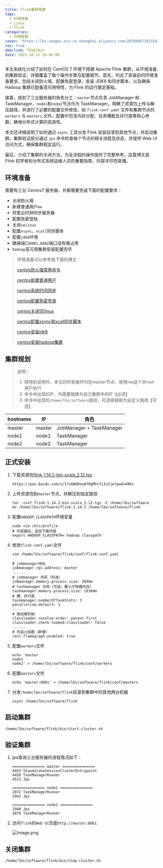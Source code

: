 ```yaml
---
title: Flink集群搭建
tags:
  - 环境搭建
  - Linux
  - Flink
categories:
  - 环境搭建
cover: 'https://lbs-images.oss-cn-shanghai.aliyuncs.com/20250407192319146.png'
toc: true
abbrlink: f0a658ce
date: 2023-10-12 16:40:00
---
```


本文系统化介绍了如何在 CentOS 7 环境下搭建 Apache Flink 集群，从环境准备到集群验证，详细覆盖了每个操作步骤与配置细节。首先，列出了安装前的环境准备要求，包括关闭防火墙、配置免密登录、安装 JDK8 和同步脚本，以及确保 Hadoop 集群已配备高可用特性，为 Flink 的运行奠定基础。

接着，规划了三台服务器的角色分工：`master`节点负责 JobManager 和 TaskManager，`node1`和`node2`节点作为 TaskManager。明确了资源包上传与解压路径，并进行了必要的配置文件修改，如 `flink-conf.yaml` 文件和集群节点的 `workers` 与 `masters` 文件。配置中包含内存分配、任务槽数及并行度等核心参数，确保分布式计算的高效性。

本文还详细说明了如何通过 `xsync` 工具分发 Flink 安装目录到其他节点，并启动集群。集群验证部分通过 `jps` 命令检查每个节点的相关进程及状态，并提供 Web UI 访问方式，确保集群稳定运行。

最后，介绍了集群的关闭方法，为全流程的操作提供了完整参考。这篇博文是 Flink 初学者和分布式系统运维人员的重要指南，内容详尽而易懂。

<!--more-->

## 环境准备

需要有三台 Centos7 服务器，并都需要完成下面的配置要求：

-   关闭防火墙
-   新建普通用户`me`
-   阿里云时钟同步服务器
-   配置免密登陆
-   关闭`selinux`
-   配置`xsync`、`xcall`同步脚本
-   配置`jdk8`环境
-   确保端口`8081,8082`端口没有被占用
-   `hadoop`高可用集群安装配置完毕

> 环境准备可以参考我下面的博文：
>
> [centos防火墙常用命令](https://juejin.cn/post/7178874541744062522 "https://juejin.cn/post/7178874541744062522")
>
> [centos新建普通用户](https://juejin.cn/post/7357917741908787215 "https://juejin.cn/post/7357917741908787215")
>
> [centos系统时间同步](https://juejin.cn/post/7357917741908656143 "https://juejin.cn/post/7357917741908656143")
>
> [centos配置免密登录](https://juejin.cn/post/7277395904217939968 "https://juejin.cn/post/7277395904217939968")
>
> [centos关闭SElinux](https://juejin.cn/post/7322518787424305162 "https://juejin.cn/post/7322518787424305162")
>
> [centos配置xsync和xcall同步脚本](https://juejin.cn/post/7295962144750813221 "https://juejin.cn/post/7295962144750813221")
>
> [centos安装jdk8](https://juejin.cn/post/7173667982051606558 "https://juejin.cn/post/7173667982051606558")
>
> [centos安装hadoop集群](https://juejin.cn/spost/7357888522333077556)


## 集群规划

> 说明：
> 1. 除特别说明外，本文的所有操作均在master节点、使用me这个非root用户执行
> 2. 命令中出现的IP，均需要替换为自己集群中的IP【必须】
> 3. 命令中出现的`/home/lbs/software`路径，可选择替换为自定义路径【可选】

| hostname | IP | 角色 |
| --- | --- | --- |
| master | master | JobManager + TaskManager |
| node1 | node1 | TaskManager |
| node2 | node2 | TaskManager |

## 正式安装

1. 下载资源包[flink-1.14.2-bin-scala_2.12.tgz](https://archive.apache.org/dist/flink/flink-1.14.2/flink-1.14.2-bin-scala_2.12.tgz)
    ```
    https://pan.baidu.com/s/17s6WdDoxAf0gMVcYiIuIjw?pwd=49kv
    ```
2. 上传资源包到`master`节点，并解压到指定路径
    ```shell
    tar -zxvf flink-1.14.2-bin-scala_2.12.tgz -C /home/lbs/software
    mv /home/lbs/software/flink-1.14.2 /home/lbs/software/flink
    ```

3. 配置`HADOOP_CLASSPATH`环境变量
    ```shell
    sudo vim /etc/profile
    # 内容最后，追加下面内容
    export HADOOP_CLASSPATH=`hadoop classpath`
    ```

4. 修改`flink-conf.yaml`文件
    ```shell
    vim /home/lbs/software/flink/conf/flink-conf.yaml
    
    # jobmanager地址
    jobmanager.rpc.address: master
    ......
    # jobmanager 内存（可选）
    jobmanager.memory.process.size: 2048m
    # taskmanager 内存（可选，要小于物理内存）
    taskmanager.memory.process.size: 16384m
    # 槽、并行度
    taskmanager.numberOfTaskSlots: 3
    parallelism.default: 1
    ......
    # 类加载机制
    classloader.resolve-order: parent-first
    classloader.check-leaked-classloader: false
    ......
    # 开启火焰图（新增）
    rest.flamegraph.enabled: true
    ```

5. 配置`workers`文件
    ```
    echo 'master
    node1
    node2' > /home/lbs/software/flink/conf/workers
    ```

6. 配置`masters`文件
    ```
    echo 'master:8081' > /home/lbs/software/flink/conf/masters
    ```

7. 分发`/home/lbs/software/flink`目录到集群中的其他两台机器
    ```shell
    xsync /home/lbs/software/flink
    ```

## 启动集群

```shell
/home/lbs/software/flink/bin/start-cluster.sh
```

## 验证集群

1. jps查询三台服务器的进程情况如下：
    ```shell
    =============== master ===============
    4453 StandaloneSessionClusterEntrypoint
    4458 TaskManagerRunner
    4533 Jps
    
    =============== node1 ===============
    2872 TaskManagerRunner
    2941 Jps
    
    =============== node2 ===============
    2948 Jps
    2876 TaskManagerRunner
    ```
2. 访问`flink`的`Web UI`页面`http://master:8081`.

   ![image.png](https://lbs-images.oss-cn-shanghai.aliyuncs.com/202503181105676.jpg)

## 关闭集群

```shell
/home/lbs/software/flink/bin/stop-cluster.sh
```
